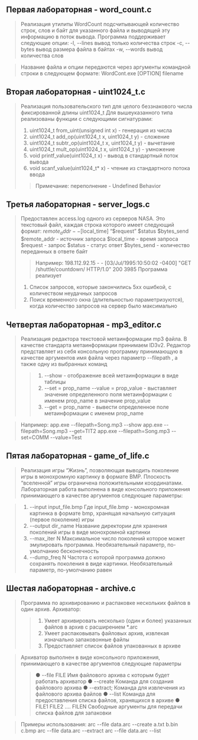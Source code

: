 ## Первая лабораторная - word_count.c

> Реализация утилиты WordCount подсчитывающей количество строк, слов и байт для указанного файла и выводящей эту информацию в поток вывода.
> Программа поддерживает следующие опции:
>  -l, --lines вывод только количества строк
>  -c, --bytes вывод размера файла в байтах
>  -w, --words вывод количества слов

> Название файла и опции передаются через аргументы командной строки в следующем формате:
> WordCont.exe [OPTION] filename

## Вторая лабораторная - uint1024_t.c

> Реализация пользовательского тип для целого беззнакового числа фиксированной длины uint1024_t
> Для вышеуказанного типа реализованы функции с следующими сигнатурами:
>  1. uint1024_t from_uint(unsigned int x) - генерация из числа
>  2. uint1024_t add_op(uint1024_t x, uint1024_t y) - сложение
>  3. uint1024_t subtr_op(uint1024_t x, uint1024_t y) - вычетание
>  4. uint1024_t mult_op(uint1024_t x, uint1024_t y) - умножение
>  5. void printf_value(uint1024_t x) - вывод в стандартный поток вывода
>  6. void scanf_value(uint1024_t* x) - чтение из стандартного потока ввода
>> Примечание: переполнение - Undefined Behavior

## Третья лабораторная - server_logs.c

> Предоставлен access.log одного из серверов NASA.
> Это текстовый файл, каждая строка которого имеет следующий формат:
> $remote_addr - - [$local_time] “$request” $status $bytes_send
> $remote_addr - источник запроса
> $local_time - время запроса
> $request - запрос
> $status - статус ответ
> $bytes_send - количество переданных в ответе байт
>> Например:
>> 198.112.92.15 - - [03/Jul/1995:10:50:02 -0400] "GET /shuttle/countdown/
>> HTTP/1.0" 200 3985
> Программа реализует
>  1. Список запросов, которые закончились 5xx ошибкой, с количеством неудачных запросов
>  2. Поиск временного окна (длительностью параметризуются), когда количество запросов на сервер было максимально

## Четвертая лабораторная - mp3_editor.c

> Реализация редактора текстовой метаинформации mp3 файла.
> В качестве стандарта метаинформации принимаем ID3v2.
> Редактор представляет из себя консольную программу принимающую в качестве аргументов имя файла через параметр
> --filepath , а также одну из выбранных команд
>> 1. --show - отображение всей метаинформации в виде таблицы
>> 2. --set = prop_name --value = prop_value - выставляет значение определенного поля метаинформации с именем prop_name в значение prop_value
>> 3. --get = prop_name - вывести определенное поле метаинформации с именем prop_name

> Например:
> app.exe --filepath=Song.mp3 --show
> app.exe --filepath=Song.mp3 --get=TIT2
> app.exe --filepath=Song.mp3 --set=COMM --value=Test

## Пятая лабораторная - game_of_life.c

> Реализация игры “Жизнь”, позволяющая выводить поколение игры в монохромную картинку в формате BMP. Плоскость “вселенной” игры ограничена положительными координатами.
> Лабораторная работа выполнена в виде консольного приложения принимающего в качестве аргументов следующие параметры:

> 1. --input input_file.bmp
> Где input_file.bmp - монохромная картинка в формате bmp, хранящая начальную ситуация (первое поколение) игры
> 2. --output dir_name
> Название директории для хранения поколений игры в виде монохромной картинки
> 3. --max_iter N 
> Максимальное число поколений которое может эмулировать программа. Необязательный параметр, по-умолчанию бесконечность
> 4. --dump_freq N
> Частота с которой программа должно сохранять поколения в виде картинки. Необязательный параметр, по-умолчанию равен 

## Шестая лабораторная - archive.c

> Программа по архивированию и распаковке нескольких файлов в один архив. 
> Архиватор:
>> 1. Умеет архивировать несколько (один и более) указанных файлов в архив с расширением *.arc
>> 2. Умеет распаковывать файловых архив, извлекая изначально запаковонные файлы
>> 3. Предоставляет список файлов упакованных в архиве

> Архиватор выполнен в виде консольного приложения, принимающего в качестве аргументов следующие параметры
>> ● --file FILE
>> Имя файлового архива с которым будет работать архиватор
>> ● --create
>> Команда для создания файлового архива
>> ● --extract;
>> Команда для извлечения из файлового архива файлов
>> ● --list
>> Команда для предоставления списка файлов, хранящихся в архиве
>> ● FILE1 FILE2 .... FILEN
>> Свободные аргументы для передачи списка файлов для запаковки

> Примеры использования:
> arc --file data.arc --create a.txt b.bin c.bmp
> arc --file data.arc --extract
> arc --file data.arc --list
